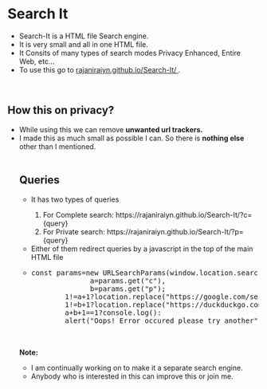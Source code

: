 <h1>Search It
</h1>
<ul>
  <li>Search-It is a HTML file Search engine.
  </li>
  <li>It is very small and all in one HTML file.
  </li>
  <li>It Consits of many types of search modes Privacy Enhanced, Entire Web, etc...
  </li>
  <li>To use this go to 
    <a href='https://rajaniraiyn.github.io/Search-It/'>rajaniraiyn.github.io/Search-It/
    </a>.
  </li>
</ul>
<br>
<h2>How this on privacy?
</h2>
<ul>
  <li>While using this we can remove 
    <b>unwanted url trackers.
    </b>
  </li>
  <li>I made this as much small as possible I can. So there is 
    <b>nothing else
    </b> other than I mentioned.
  </li>
  <br>
  <h2>Queries
  </h2>
  <ul>
    <li>It has two types of queries
    </li>
    <ol>
      <li>For Complete search: https://rajaniraiyn.github.io/Search-It/?c={query}
      </li>
      <li>For Private search: https://rajaniraiyn.github.io/Search-It/?p={query}
      </li>
    </ol>
    <li>Either of them redirect queries by a javascript in the top of the main HTML file
    </li>
    <li>
      <pre>const params=new URLSearchParams(window.location.search),
              a=params.get("c"),
              b=params.get("p");
        1!=a+1?location.replace("https://google.com/search?q="+params.get("c")):
        1!=b+1?location.replace("https://duckduckgo.com/?q="+params.get("p")):
        a+b+1==1?console.log():
        alert("Oops! Error occured please try another");
      </pre>
    </li>
  </ul>
  <br>
  <b>Note:
  </b>
  <ul>
    <li>I am continually working on to make it a separate search engine.
    </li>
    <li>Anybody who is interested in this can improve this or join me.
    </li>
  </ul>
